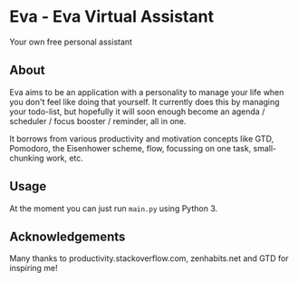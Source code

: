 # Eva - Eva Virtual Assistant

Your own free personal assistant


## About

Eva aims to be an application with a personality to manage your life when you
don't feel like doing that yourself.
It currently does this by managing your todo-list, but hopefully it will soon
enough become an agenda / scheduler / focus booster / reminder, all in one.

It borrows from various productivity and motivation concepts like GTD,
Pomodoro, the Eisenhower scheme, flow, focussing on one task, small-chunking
work, etc.


## Usage

At the moment you can just run `main.py` using Python 3.


## Acknowledgements

Many thanks to productivity.stackoverflow.com, zenhabits.net and GTD for
inspiring me!
